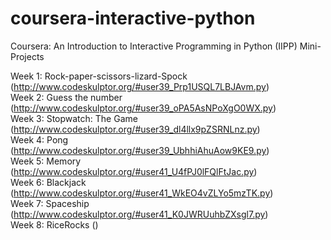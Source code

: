 # coursera-interactive-python
Coursera: An Introduction to Interactive Programming in Python (IIPP) Mini-Projects

Week 1: Rock-paper-scissors-lizard-Spock (http://www.codeskulptor.org/#user39_Prp1USQL7LBJAvm.py) <br>
Week 2: Guess the number (http://www.codeskulptor.org/#user39_oPA5AsNPoXgO0WX.py) <br>
Week 3: Stopwatch: The Game (http://www.codeskulptor.org/#user39_dl4llx9pZSRNLnz.py) <br>
Week 4: Pong (http://www.codeskulptor.org/#user39_UbhhiAhuAow9KE9.py) <br>
Week 5: Memory (http://www.codeskulptor.org/#user41_U4fPJ0lFQlFtJac.py) <br>
Week 6: Blackjack (http://www.codeskulptor.org/#user41_WkEO4vZLYo5mzTK.py) <br>
Week 7: Spaceship (http://www.codeskulptor.org/#user41_K0JWRUuhbZXsgl7.py) <br>
Week 8: RiceRocks () <br>

